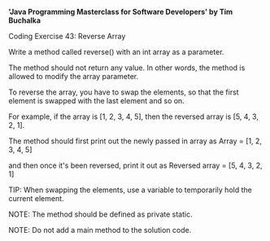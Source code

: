 **'Java Programming Masterclass for Software Developers' by Tim Buchalka**

Coding Exercise 43: Reverse Array


Write a method called reverse() with an int array as a parameter.

The method should not return any value. In other words, the method is allowed to modify the array parameter.

To reverse the array, you have to swap the elements, so that the first element is swapped with the last element and so on.

For example, if the array is [1, 2, 3, 4, 5], then the reversed array is [5, 4, 3, 2, 1].

The method should first print out the newly passed in array as Array = [1, 2, 3, 4, 5]

and then once it's been reversed, print it out as Reversed array = [5, 4, 3, 2, 1]

TIP: When swapping the elements, use a variable to temporarily hold the current element.

NOTE: The method should be defined as private static.

NOTE: Do not add a main method to the solution code.
